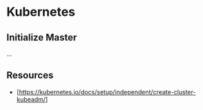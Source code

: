 # Kubernetes

## Initialize Master
...

## Resources
* [https://kubernetes.io/docs/setup/independent/create-cluster-kubeadm/]

